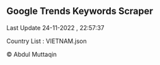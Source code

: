 

## Google Trends Keywords Scraper 
 
Last Update 24-11-2022 , 22:57:37

Country List :
VIETNAM.json



© Abdul Muttaqin 
